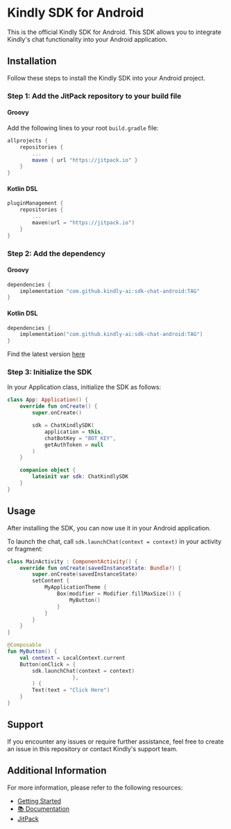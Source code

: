 # Kindly SDK for Android

This is the official Kindly SDK for Android. This SDK allows you to integrate Kindly's chat functionality into your Android application.

## Installation

Follow these steps to install the Kindly SDK into your Android project.

### Step 1: Add the JitPack repository to your build file

#### Groovy

Add the following lines to your root `build.gradle` file:

```groovy
allprojects {
    repositories {
        ...
        maven { url "https://jitpack.io" }
    }
}
```

#### Kotlin DSL

```kotlin
pluginManagement {
    repositories {
        ...
        maven(url = "https://jitpack.io")
    }
}
```

### Step 2: Add the dependency

#### Groovy

```groovy
dependencies {
	implementation "com.github.kindly-ai:sdk-chat-android:TAG"
}
```

#### Kotlin DSL

```kotlin
dependencies {
	implementation("com.github.kindly-ai:sdk-chat-android:TAG")
}
```

Find the latest version [here](https://jitpack.io/#kindly-ai/sdk-chat-android)

### Step 3: Initialize the SDK

In your Application class, initialize the SDK as follows:

```kotlin
class App: Application() {
    override fun onCreate() {
        super.onCreate()

        sdk = ChatKindlySDK(
            application = this,
            chatBotKey = "BOT_KEY",
            getAuthToken = null
        )
    }

    companion object {
        lateinit var sdk: ChatKindlySDK
    }
}
```

## Usage

After installing the SDK, you can now use it in your Android application. 

To launch the chat, call `sdk.launchChat(context = context)` in your activity or fragment:

```kotlin
class MainActivity : ComponentActivity() {
    override fun onCreate(savedInstanceState: Bundle?) {
        super.onCreate(savedInstanceState)
        setContent {
            MyApplicationTheme {
                Box(modifier = Modifier.fillMaxSize()) {
                    MyButton()
                }
            }
        }
    }
}

@Composable
fun MyButton() {
    val context = LocalContext.current
    Button(onClick = {
        sdk.launchChat(context = context)
                     },
        ) {
        Text(text = "Click Here")
    }
}
```

## Support

If you encounter any issues or require further assistance, feel free to create an issue in this repository or contact Kindly's support team.

## Additional Information

For more information, please refer to the following resources:

- [Getting Started](https://github.com/kindly-ai/sdk-chat-android/wiki)
- [📚 Documentation](https://kindly-ai.github.io/sdk-chat-android/)
- [JitPack](https://jitpack.io/#kindly-ai/sdk-chat-android)
